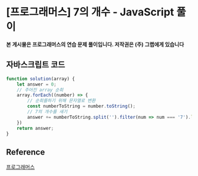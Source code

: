 # [프로그래머스] 7의 개수 - JavaScript 풀이

**본 게시물은 프로그래머스의 연습 문제 풀이입니다. 저작권은 (주) 그랩에게 있습니다**

## 자바스크립트 코드

```javascript
function solution(array) {
    let answer = 0;
    // 주어진 array 순회
    array.forEach((number) => {
        // 순회를하기 위해 문자열로 변환
        const numberToString = number.toString();
        // 7의 개수를 새기
        answer += numberToString.split('').filter(num => num === '7').length;
    })
    return answer;
}
```



## Reference

[프로그래머스](https://programmers.co.kr)

